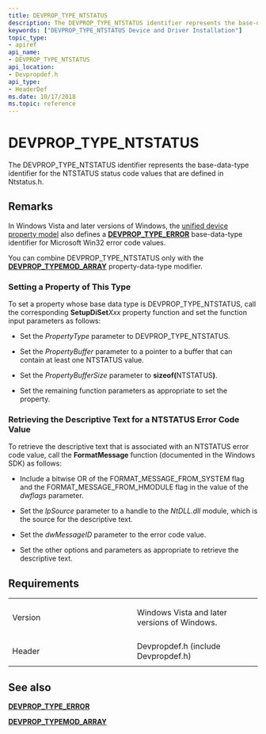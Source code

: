 ```yaml
---
title: DEVPROP_TYPE_NTSTATUS
description: The DEVPROP_TYPE_NTSTATUS identifier represents the base-data-type identifier for the NTSTATUS status code values that are defined in Ntstatus.h.
keywords: ["DEVPROP_TYPE_NTSTATUS Device and Driver Installation"]
topic_type:
- apiref
api_name:
- DEVPROP_TYPE_NTSTATUS
api_location:
- Devpropdef.h
api_type:
- HeaderDef
ms.date: 10/17/2018
ms.topic: reference
---
```


# DEVPROP_TYPE_NTSTATUS


The DEVPROP_TYPE_NTSTATUS identifier represents the base-data-type identifier for the NTSTATUS status code values that are defined in Ntstatus.h.

## Remarks

In Windows Vista and later versions of Windows, the [unified device property model](./unified-device-property-model--windows-vista-and-later-.md) also defines a [**DEVPROP_TYPE_ERROR**](devprop-type-error.md) base-data-type identifier for Microsoft Win32 error code values.

You can combine DEVPROP_TYPE_NTSTATUS only with the [**DEVPROP_TYPEMOD_ARRAY**](devprop-typemod-array.md) property-data-type modifier.

### Setting a Property of This Type

To set a property whose base data type is DEVPROP_TYPE_NTSTATUS, call the corresponding **SetupDiSet**_Xxx_ property function and set the function input parameters as follows:

- Set the *PropertyType* parameter to DEVPROP_TYPE_NTSTATUS.

- Set the *PropertyBuffer* parameter to a pointer to a buffer that can contain at least one NTSTATUS value.

- Set the *PropertyBufferSize* parameter to <strong>sizeof(</strong>NTSTATUS<strong>)</strong>.

- Set the remaining function parameters as appropriate to set the property.

### Retrieving the Descriptive Text for a NTSTATUS Error Code Value

To retrieve the descriptive text that is associated with an NTSTATUS error code value, call the **FormatMessage** function (documented in the Windows SDK) as follows:

-   Include a bitwise OR of the FORMAT_MESSAGE_FROM_SYSTEM flag and the FORMAT_MESSAGE_FROM_HMODULE flag in the value of the *dwflags* parameter.

-   Set the *lpSource* parameter to a handle to the *NtDLL.dll* module, which is the source for the descriptive text.

-   Set the *dwMessageID* parameter to the error code value.

-   Set the other options and parameters as appropriate to retrieve the descriptive text.

## Requirements

<table>
<colgroup>
<col width="50%" />
<col width="50%" />
</colgroup>
<tbody>
<tr class="odd">
<td align="left"><p>Version</p></td>
<td align="left"><p>Windows Vista and later versions of Windows.</p></td>
</tr>
<tr class="even">
<td align="left"><p>Header</p></td>
<td align="left">Devpropdef.h (include Devpropdef.h)</td>
</tr>
</tbody>
</table>

## See also


[**DEVPROP_TYPE_ERROR**](devprop-type-error.md)

[**DEVPROP_TYPEMOD_ARRAY**](devprop-typemod-array.md)

 

